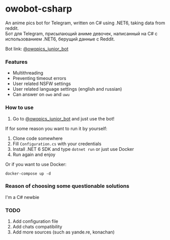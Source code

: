 # owobot-csharp

An anime pics bot for Telegram, written on C# using .NET6, taking data from reddit.   
Бот для Telegram, присылающий аниме девочек, написанный на C# с использованием .NET6, берущий данные с Reddit.

Bot link:  [@owopics_junior_bot](https://t.me/owopics_junior_bot)

### Features
* Multithreading
* Preventing timeout errors
* User related NSFW settings
* User related language settings (english and russian)
* Can answer on `owo` and `uwu`

### How to use
1. Go to [@owopics_junior_bot](https://t.me/owopics_junior_bot) and just use the bot!

If for some reason you want to run it by yourself:

1. Clone code somewhere
2. Fill `Configuration.cs` with your credentials
3. Install .NET 6 SDK and type `dotnet run` or just use Docker
6. Run again and enjoy

Or if you want to use Docker:

```shell
docker-compose up -d
```

### Reason of choosing some questionable solutions

I'm a C# newbie

### TODO
1. Add configuration file
2. Add chats compatibility
3. Add more sources (such as yande.re, konachan)

